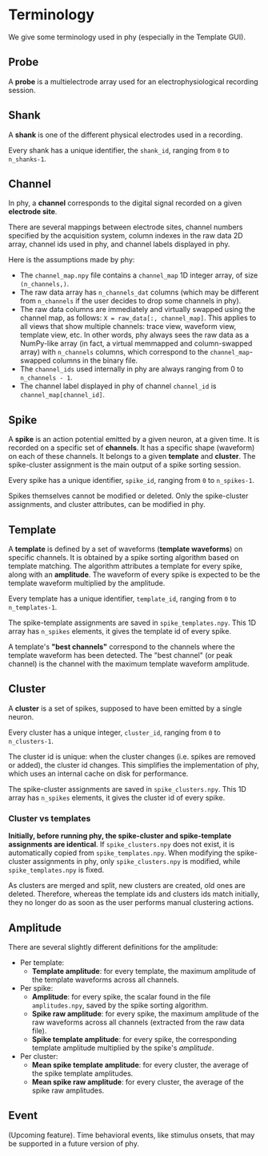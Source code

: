 # Terminology

We give some terminology used in phy (especially in the Template GUI).

## Probe

A **probe** is a multielectrode array used for an electrophysiological recording session.


## Shank

A **shank** is one of the different physical electrodes used in a recording.

Every shank has a unique identifier, the `shank_id`, ranging from `0` to `n_shanks-1`.


## Channel

In phy, a **channel** corresponds to the digital signal recorded on a given **electrode site**.

There are several mappings between electrode sites, channel numbers specified by the acquisition system, column indexes in the raw data 2D array, channel ids used in phy, and channel labels displayed in phy.

Here is the assumptions made by phy:

* The `channel_map.npy` file contains a `channel_map` 1D integer array, of size `(n_channels,)`.
* The raw data array has `n_channels_dat` columns (which may be different from `n_channels` if the user decides to drop some channels in phy).
* The raw data columns are immediately and virtually swapped using the channel map, as follows: `X = raw_data[:, channel_map]`. This applies to all views that show multiple channels: trace view, waveform view, template view, etc. In other words, phy always sees the raw data as a NumPy-like array (in fact, a virtual memmapped and column-swapped array) with `n_channels` columns, which correspond to the `channel_map`-swapped columns in the binary file.
* The `channel_ids` used internally in phy are always ranging from 0 to `n_channels - 1`.
* The channel label displayed in phy of channel `channel_id` is `channel_map[channel_id]`.


## Spike

A **spike** is an action potential emitted by a given neuron, at a given time. It is recorded on a specific set of **channels**. It has a specific shape (waveform) on each of these channels. It belongs to a given **template** and **cluster**. The spike-cluster assignment is the main output of a spike sorting session.

Every spike has a unique identifier, `spike_id`, ranging from `0` to `n_spikes-1`.

Spikes themselves cannot be modified or deleted. Only the spike-cluster assignments, and cluster attributes, can be modified in phy.


## Template

A **template** is defined by a set of waveforms (**template waveforms**) on specific channels. It is obtained by a spike sorting algorithm based on template matching. The algorithm attributes a template for every spike, along with an **amplitude**. The waveform of every spike is expected to be the template waveform multiplied by the amplitude.

Every template has a unique identifier, `template_id`, ranging from `0` to `n_templates-1`.

The spike-template assignments are saved in `spike_templates.npy`. This 1D array has `n_spikes` elements, it gives the template id of every spike.

A template's **"best channels"** correspond to the channels where the template waveform has been detected. The "best channel" (or peak channel) is the channel with the maximum template waveform amplitude.


## Cluster

A **cluster** is a set of spikes, supposed to have been emitted by a single neuron.

Every cluster has a unique integer, `cluster_id`, ranging from `0` to `n_clusters-1`.

The cluster id is unique: when the cluster changes (i.e. spikes are removed or added), the cluster id changes. This simplifies the implementation of phy, which uses an internal cache on disk for performance.

The spike-cluster assignments are saved in `spike_clusters.npy`. This 1D array has `n_spikes` elements, it gives the cluster id of every spike.

### Cluster vs templates

**Initially, before running phy, the spike-cluster and spike-template assignments are identical**. If `spike_clusters.npy` does not exist, it is automatically copied from `spike_templates.npy`. When modifying the spike-cluster assignments in phy, only `spike_clusters.npy` is modified, while `spike_templates.npy` is fixed.

As clusters are merged and split, new clusters are created, old ones are deleted. Therefore, whereas the template ids and clusters ids match initially, they no longer do as soon as the user performs manual clustering actions.


## Amplitude

There are several slightly different definitions for the amplitude:

* Per template:
    * **Template amplitude**: for every template, the maximum amplitude of the template waveforms across all channels.
* Per spike:
    * **Amplitude**: for every spike, the scalar found in the file `amplitudes.npy`, saved by the spike sorting algorithm.
    * **Spike raw amplitude**: for every spike, the maximum amplitude of the raw waveforms across all channels (extracted from the raw data file).
    * **Spike template amplitude**: for every spike, the corresponding template amplitude multiplied by the spike's *amplitude*.
* Per cluster:
    * **Mean spike template amplitude**: for every cluster, the average of the spike template amplitudes.
    * **Mean spike raw amplitude**: for every cluster, the average of the spike raw amplitudes.


## Event

(Upcoming feature). Time behavioral events, like stimulus onsets, that may be supported in a future version of phy.
